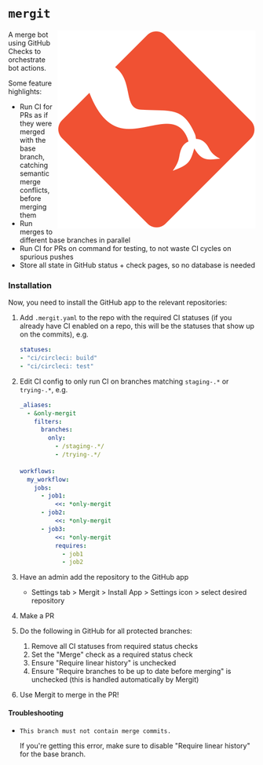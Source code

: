 # `mergit`

<img src="assets/logo.svg" align="right" alt="Mergit mascot" />

A merge bot using GitHub Checks to orchestrate bot actions.

Some feature highlights:

* Run CI for PRs as if they were merged with the base branch, catching semantic merge conflicts, before merging them
* Run merges to different base branches in parallel
* Run CI for PRs on command for testing, to not waste CI cycles on spurious pushes
* Store all state in GitHub status + check pages, so no database is needed

### Installation

Now, you need to install the GitHub app to the relevant repositories:

1. Add `.mergit.yaml` to the repo with the required CI statuses (if you already have CI enabled on a repo, this will be the statuses that show up on the commits), e.g.

    ```yaml
    statuses:
    - "ci/circleci: build"
    - "ci/circleci: test"
    ```

1. Edit CI config to only run CI on branches matching `staging-.*` or `trying-.*`, e.g.

    ```yaml
    _aliases:
      - &only-mergit
        filters:
          branches:
            only:
              - /staging-.*/
              - /trying-.*/

    workflows:
      my_workflow:
        jobs:
          - job1:
              <<: *only-mergit
          - job2:
              <<: *only-mergit
          - job3:
              <<: *only-mergit
              requires:
                - job1
                - job2
    ```

1. Have an admin add the repository to the GitHub app
    * Settings tab > Mergit > Install App > Settings icon > select desired repository
1. Make a PR
1. Do the following in GitHub for all protected branches:
    1. Remove all CI statuses from required status checks
    1. Set the "Merge" check as a required status check
    1. Ensure "Require linear history" is unchecked
    1. Ensure "Require branches to be up to date before merging" is unchecked (this is handled automatically by Mergit)
1. Use Mergit to merge in the PR!

#### Troubleshooting

* `This branch must not contain merge commits.`

    If you're getting this error, make sure to disable "Require linear history" for the base branch.
